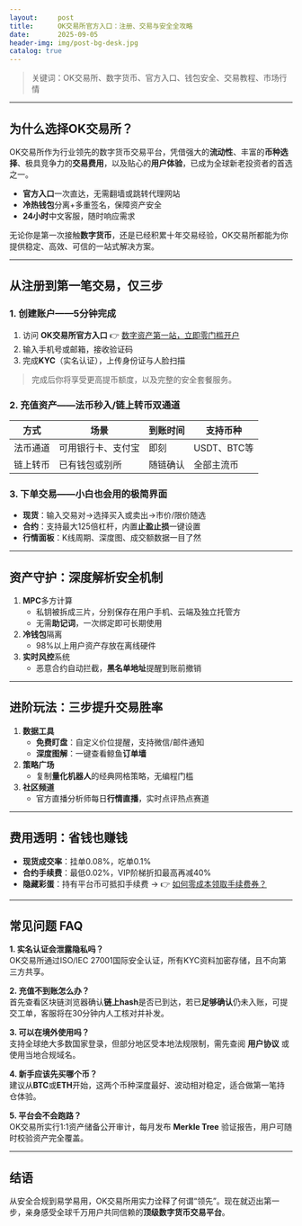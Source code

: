 ```yaml
---
layout:     post
title:      OK交易所官方入口：注册、交易与安全全攻略
date:       2025-09-05
header-img: img/post-bg-desk.jpg
catalog: true
---
```


> 关键词：OK交易所、数字货币、官方入口、钱包安全、交易教程、市场行情

---

## 为什么选择OK交易所？

OK交易所作为行业领先的数字货币交易平台，凭借强大的**流动性**、丰富的**币种选择**、极具竞争力的**交易费用**，以及贴心的**用户体验**，已成为全球新老投资者的首选之一。

- **官方入口**一次直达，无需翻墙或跳转代理网站  
- **冷热钱包**分离+多重签名，保障资产安全  
- **24小时**中文客服，随时响应需求  

无论你是第一次接触**数字货币**，还是已经积累十年交易经验，OK交易所都能为你提供稳定、高效、可信的一站式解决方案。

---

## 从注册到第一笔交易，仅三步

### 1. 创建账户——**5分钟完成**

1. 访问 **OK交易所官方入口** 👉 [数字资产第一站，立即零门槛开户](https://okxdog.com/)  
2. 输入手机号或邮箱，接收验证码  
3. 完成**KYC**（实名认证），上传身份证与人脸扫描  

> 完成后你将享受更高提币额度，以及完整的安全套餐服务。

### 2. 充值资产——**法币秒入/链上转币双通道**

| 方式       | 场景               | 到账时间 | 支持币种     |
|------------|--------------------|----------|--------------|
| 法币通道   | 可用银行卡、支付宝 | 即刻     | USDT、BTC等 |
| 链上转币   | 已有钱包或别所     | 随链确认 | 全部主流币   |

### 3. 下单交易——**小白也会用的极简界面**

- **现货**：输入交易对→选择买入或卖出→市价/限价随选  
- **合约**：支持最大125倍杠杆，内置**止盈止损**一键设置  
- **行情面板**：K线周期、深度图、成交额数据一目了然  

---

## 资产守护：深度解析安全机制

1. **MPC**多方计算  
   - 私钥被拆成三片，分别保存在用户手机、云端及独立托管方  
   - 无需**助记词**，一次绑定即可长期使用  
2. **冷钱包**隔离  
   - 98%以上用户资产存放在离线硬件  
3. **实时风控**系统  
   - 恶意合约自动拦截，**黑名单地址**提醒到账前撤销  

---

## 进阶玩法：三步提升交易胜率

1. **数据工具**  
   - **免费盯盘**：自定义价位提醒，支持微信/邮件通知  
   - **深度图解**：一键查看鲸鱼**订单墙**  
2. **策略广场**  
   - 复制**量化机器人**的经典网格策略，无编程门槛  
3. **社区频道**  
   - 官方直播分析师每日**行情直播**，实时点评热点赛道  

---

## 费用透明：省钱也赚钱

- **现货成交率**：挂单0.08%，吃单0.1%  
- **合约手续费**：最低0.02%，VIP阶梯折扣最高再减40%  
- **隐藏彩蛋**：持有平台币可抵扣手续费 → 👉 [如何零成本领取手续费券？](https://okxdog.com/)  

---

## 常见问题 FAQ

**1. 实名认证会泄露隐私吗？**  
OK交易所通过ISO/IEC 27001国际安全认证，所有KYC资料加密存储，且不向第三方共享。

**2. 充值不到账怎么办？**  
首先查看区块链浏览器确认**链上hash**是否已到达，若已**足够确认**仍未入账，可提交工单，客服将在30分钟内人工核对并补发。

**3. 可以在境外使用吗？**  
支持全球绝大多数国家登录，但部分地区受本地法规限制，需先查阅 **用户协议** 或使用当地合规域名。

**4. 新手应该先买哪个币？**  
建议从**BTC**或**ETH**开始，这两个币种深度最好、波动相对稳定，适合做第一笔持仓体验。

**5. 平台会不会跑路？**  
OK交易所实行1:1资产储备公开审计，每月发布 **Merkle Tree** 验证报告，用户可随时校验资产完全覆盖。


---

## 结语

从安全合规到易学易用，OK交易所用实力诠释了何谓“领先”。现在就迈出第一步，亲身感受全球千万用户共同信赖的**顶级数字货币交易平台**。